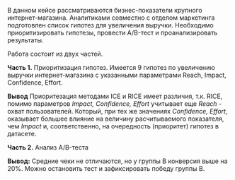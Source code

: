 В данном кейсе рассматриваются бизнес-показатели крупного интернет-магазина.
Аналитиками совместно с отделом маркетинга подготовлен список гипотез для увеличения выручки.
Необходимо приоритизировать гипотезы, провести A/B-тест и проанализировать результаты.

Работа состоит из двух частей.

**Часть 1.** Приоритизация гипотез.
Имеется 9 гипотез по увеличению выручки интернет-магазина с указанными параметрами Reach, Impact, Confidence, Effort.

**Вывод**
Приоритезация методами ICE и RICE имеет различия, т.к. RICE, помимо параметров *Impact, Confidence, Effort* учитывает еще *Reach* - охват пользователей. Который, при тех же значениях *Confidence, Effort*, оказывает большее влияние на величину расчитываемого показателя, чем *Impact* и, соответственно, на очередность (приоритет) гипотез в датасете.

**Часть 2.** Анализ A/B-теста

**Вывод:** Средние чеки не отличаются, но у группы В конверсия выше на 20%. Можно остановить тест и зафиксировать победу группы В.

